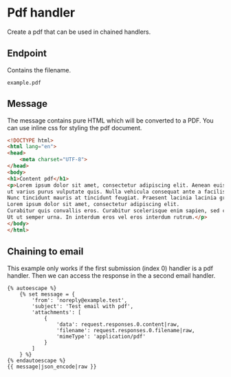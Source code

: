 # Pdf handler

Create a pdf that can be used in chained handlers.

## Endpoint

Contains the filename.

```twig 
example.pdf
```

## Message

The message contains pure HTML which will be converted to a PDF.
You can use inline css for styling the pdf document. 

```html 
<!DOCTYPE html>
<html lang="en">
<head>
    <meta charset="UTF-8">
</head>
<body>
<h1>Content pdf</h1>
<p>Lorem ipsum dolor sit amet, consectetur adipiscing elit. Aenean euismod aliquam nisl, 
ut varius purus vulputate quis. Nulla vehicula consequat ante a facilisis. 
Nunc tincidunt mauris at tincidunt feugiat. Praesent lacinia lacinia gravida. 
Lorem ipsum dolor sit amet, consectetur adipiscing elit. 
Curabitur quis convallis eros. Curabitur scelerisque enim sapien, sed condimentum enim laoreet vel. 
Ut ut semper urna. In interdum eros vel eros interdum rutrum.</p>   
</body>
</html>
```

## Chaining to email

This example only works if the first submission (index 0) handler is a pdf handler.
Then we can access the response in the a second email handler.

```twig
{% autoescape %}
    {% set message = {
        'from': 'noreply@example.test',
        'subject': 'Test email with pdf',
        'attachments': [
            {
                'data': request.responses.0.content|raw,
                'filename': request.responses.0.filename|raw,
                'mimeType': 'application/pdf'
            }
        ]
    } %}
{% endautoescape %}
{{ message|json_encode|raw }}
```